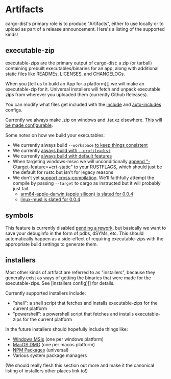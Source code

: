 # Artifacts

cargo-dist's primary role is to produce "Artifacts", either to use locally or to upload as part of a release announcement. Here's a listing of the supported kinds!


## executable-zip

executable-zips are the primary output of cargo-dist: a zip (or tarball) containing prebuilt executables/binaries for an app, along with additional static files like READMEs, LICENSES, and CHANGELOGs.

When you [tell us to build an App for a platform][] we will make an executable-zip for it. Universal installers will fetch and unpack executable zips from wherever you uploaded them (currently Github Releases).

You can modify what files get included with the [include][config-include] and [auto-includes][config-auto-includes] configs.

Currently we always make .zip on windows and .tar.xz elsewhere. [This will be made configurable][extension-issue].

Some notes on how we build your executables:

* We currently always build `--workspace` [to keep things consistent][workspace-hacks]
* We currently [always build with `--profile=dist`][dist-profile]
* We currently [always build with default features][features-issue]
* When targeting windows-msvc we will unconditionally [append "-Ctarget-feature=+crt-static"][crt-static-rfc] to your RUSTFLAGS, which should just be the default for rustc but isn't for legacy reasons
* We don't yet [support cross-compilation][cross-issue]. We'll faithfully attempt the compile by passing `--target` to cargo as instructed but it will probably just fail.
    * [arm64-apple-darwin (apple silicon) is slated for 0.0.4][arm64-apple-issue]
    * [linux-musl is slated for 0.0.4][musl-issue]

## symbols

This feature is currently disabled [pending a rework][rework-symbols], but basically we want to save your debuginfo in the form of pdbs, dSYMs, etc. This should automatically happen as a side-effect of requiring executable-zips with the appropriate build settings to generate them.


## installers

Most other kinds of artifact are referred to as "installers", because they generally exist as ways of getting the binaries that were made for the executable-zips. See [installers config][] for details.

Currently supported installers include:

* "shell": a shell script that fetches and installs executable-zips for the current platform
* "powershell": a powershell script that fetches and installs executable-zips for the current platform

In the future installers should hopefully include things like: 

* [Windows MSIs][msi-installer-issue] (one per windows platform)
* [MacOS DMG][dmg-installer-issue] (one per macos platform)
* [NPM Packages][npm-package-issue] (universal)
* Various system package managers

(We should really flesh this section out more and make it the canonical listing of installers other places link to!)


[rework-symbols]: https://github.com/axodotdev/cargo-dist/issues/136
[config-targets]: ./config.md#targets
[config-installers]: ./config.md#installers
[config-include]: ./config.md#include
[config-auto-includes]: ./config.md#auto-includes
[msi-installer-issue]: https://github.com/axodotdev/cargo-dist/issues/23
[npm-package-issue]: https://github.com/axodotdev/cargo-dist/issues/100
[dmg-installer-issue]: https://github.com/axodotdev/cargo-dist/issues/24
[arm64-apple-issue]: https://github.com/axodotdev/cargo-dist/issues/133
[musl-issue]: https://github.com/axodotdev/cargo-dist/issues/75
[extension-issue]: https://github.com/axodotdev/cargo-dist/issues/17
[cross-issue]: https://github.com/axodotdev/cargo-dist/issues/74
[features-issue]: https://github.com/axodotdev/cargo-dist/issues/22
[crt-static-rfc]: https://rust-lang.github.io/rfcs/1721-crt-static.html
[dist-profile]: ./simple-guide.md#the-dist-profile
[workspace-hacks]: https://docs.rs/cargo-hakari/latest/cargo_hakari/about/index.html#what-are-workspace-hack-crates
